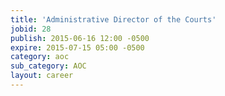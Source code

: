 ```yaml
---
title: 'Administrative Director of the Courts'
jobid: 28
publish: 2015-06-16 12:00 -0500
expire: 2015-07-15 05:00 -0500
category: aoc
sub_category: AOC
layout: career
---
```

